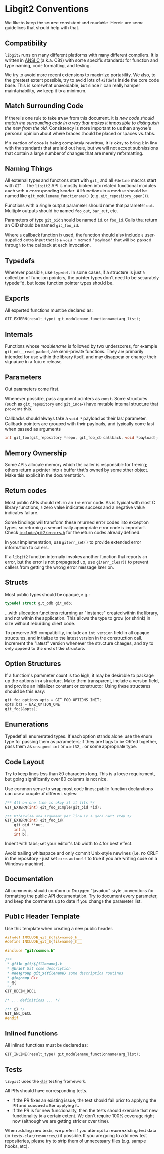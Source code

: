 # Libgit2 Conventions

We like to keep the source consistent and readable.  Herein are some
guidelines that should help with that.

## Compatibility

`libgit2` runs on many different platforms with many different compilers.
It is written in [ANSI C](http://en.wikipedia.org/wiki/ANSI_C) (a.k.a. C89)
with some specific standards for function and type naming, code formatting,
and testing.

We try to avoid more recent extensions to maximize portability.  We also, to
the greatest extent possible, try to avoid lots of `#ifdef`s inside the core
code base.  This is somewhat unavoidable, but since it can really hamper
maintainability, we keep it to a minimum.

## Match Surrounding Code

If there is one rule to take away from this document, it is *new code should
match the surrounding code in a way that makes it impossible to distinguish
the new from the old.* Consistency is more important to us than anyone's
personal opinion about where braces should be placed or spaces vs. tabs.

If a section of code is being completely rewritten, it is okay to bring it
in line with the standards that are laid out here, but we will not accept
submissions that contain a large number of changes that are merely
reformatting.

## Naming Things

All external types and functions start with `git_` and all `#define` macros
start with `GIT_`.  The `libgit2` API is mostly broken into related
functional modules each with a corresponding header.  All functions in a
module should be named like `git_modulename_functioname()`
(e.g. `git_repository_open()`).

Functions with a single output parameter should name that parameter `out`.
Multiple outputs should be named `foo_out`, `bar_out`, etc.

Parameters of type `git_oid` should be named `id`, or `foo_id`.  Calls that
return an OID should be named `git_foo_id`.

Where a callback function is used, the function should also include a
user-supplied extra input that is a `void *` named "payload" that will be
passed through to the callback at each invocation.

## Typedefs

Wherever possible, use `typedef`.  In some cases, if a structure is just a
collection of function pointers, the pointer types don't need to be
separately typedef'd, but loose function pointer types should be.

## Exports

All exported functions must be declared as:

```c
GIT_EXTERN(result_type) git_modulename_functionname(arg_list);
```

## Internals

Functions whose *modulename* is followed by two underscores,
for example `git_odb__read_packed`, are semi-private functions.
They are primarily intended for use within the library itself,
and may disappear or change their signature in a future release.

## Parameters

Out parameters come first.

Whenever possible, pass argument pointers as `const`.  Some structures (such
as `git_repository` and `git_index`) have mutable internal structure that
prevents this.

Callbacks should always take a `void *` payload as their last parameter.
Callback pointers are grouped with their payloads, and typically come last
when passed as arguments:

```c
int git_foo(git_repository *repo, git_foo_cb callback, void *payload);
```

## Memory Ownership

Some APIs allocate memory which the caller is responsible for freeing; others
return a pointer into a buffer that's owned by some other object.  Make this
explicit in the documentation.

## Return codes

Most public APIs should return an `int` error code.  As is typical with most
C library functions, a zero value indicates success and a negative value
indicates failure.

Some bindings will transform these returned error codes into exception
types, so returning a semantically appropriate error code is important.
Check
[`include/git2/errors.h`](https://github.com/libgit2/libgit2/blob/development/include/git2/errors.h)
for the return codes already defined.

In your implementation, use `giterr_set()` to provide extended error
information to callers.

If a `libgit2` function internally invokes another function that reports an
error, but the error is not propagated up, use `giterr_clear()` to prevent
callers from getting the wrong error message later on.


## Structs

Most public types should be opaque, e.g.:

```C
typedef struct git_odb git_odb;
```

...with allocation functions returning an "instance" created within
the library, and not within the application.  This allows the type
to grow (or shrink) in size without rebuilding client code.

To preserve ABI compatibility, include an `int version` field in all opaque
structures, and initialize to the latest version in the construction call.
Increment the "latest" version whenever the structure changes, and try to only
append to the end of the structure.

## Option Structures

If a function's parameter count is too high, it may be desirable to package
up the options in a structure.  Make them transparent, include a version
field, and provide an initializer constant or constructor.  Using these
structures should be this easy:

```C
git_foo_options opts = GIT_FOO_OPTIONS_INIT;
opts.baz = BAZ_OPTION_ONE;
git_foo(&opts);
```

## Enumerations

Typedef all enumerated types.  If each option stands alone, use the enum
type for passing them as parameters; if they are flags to be OR'ed together,
pass them as `unsigned int` or `uint32_t` or some appropriate type.

## Code Layout

Try to keep lines less than 80 characters long.  This is a loose
requirement, but going significantly over 80 columns is not nice.

Use common sense to wrap most code lines; public function declarations
can use a couple of different styles:

```c
/** All on one line is okay if it fits */
GIT_EXTERN(int) git_foo_simple(git_oid *id);

/** Otherwise one argument per line is a good next step */
GIT_EXTERN(int) git_foo_id(
	git_oid **out,
	int a,
	int b);
```

Indent with tabs; set your editor's tab width to 4 for best effect.

Avoid trailing whitespace and only commit Unix-style newlines (i.e. no CRLF
in the repository - just set `core.autocrlf` to true if you are writing code
on a Windows machine).

## Documentation

All comments should conform to Doxygen "javadoc" style conventions for
formatting the public API documentation.  Try to document every parameter,
and keep the comments up to date if you change the parameter list.

## Public Header Template

Use this template when creating a new public header.

```C
#ifndef INCLUDE_git_${filename}_h__
#define INCLUDE_git_${filename}_h__

#include "git/common.h"

/**
 * @file git/${filename}.h
 * @brief Git some description
 * @defgroup git_${filename} some description routines
 * @ingroup Git
 * @{
 */
GIT_BEGIN_DECL

/* ... definitions ... */

/** @} */
GIT_END_DECL
#endif
```

## Inlined functions

All inlined functions must be declared as:

```C
GIT_INLINE(result_type) git_modulename_functionname(arg_list);
```

## Tests

`libgit2` uses the [clar](https://github.com/vmg/clar) testing framework.

All PRs should have corresponding tests.

* If the PR fixes an existing issue, the test should fail prior to applying
  the PR and succeed after applying it.
* If the PR is for new functionality, then the tests should exercise that
  new functionality to a certain extent.  We don't require 100% coverage
  right now (although we are getting stricter over time).

When adding new tests, we prefer if you attempt to reuse existing test data
(in `tests-clar/resources/`) if possible.  If you are going to add new test
repositories, please try to strip them of unnecessary files (e.g. sample
hooks, etc).
